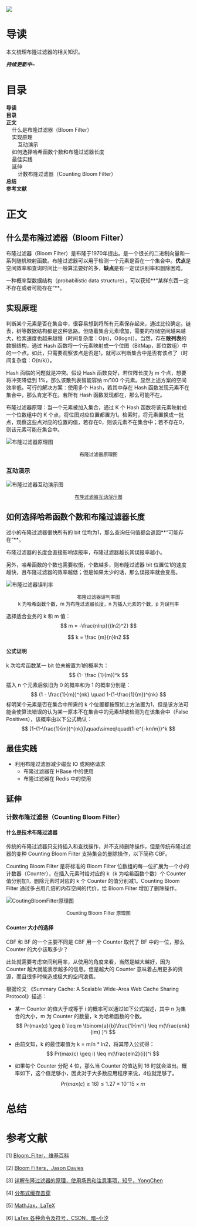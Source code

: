 <img src="https://gitee.com/struggle3014/picBed/raw/master/name_code.png" div align=center />

# 导读

本文梳理布隆过滤器的相关知识。

***持续更新中~***



# 目录

<nav>
<a href='#导读' style='text-decoration:none;font-weight:bolder'>导读</a><br/>
<a href='#目录' style='text-decoration:none;font-weight:bolder'>目录</a><br/>
<a href='#正文' style='text-decoration:none;font-weight:bolder'>正文</a><br/>
&nbsp;&nbsp;&nbsp;&nbsp;<a href='#什么是布隆过滤器（Bloom Filter）' style='text-decoration:none;${border-style}'>什么是布隆过滤器（Bloom Filter）</a><br/>
&nbsp;&nbsp;&nbsp;&nbsp;<a href='#实现原理' style='text-decoration:none;${border-style}'>实现原理</a><br/>
&nbsp;&nbsp;&nbsp;&nbsp;&nbsp;&nbsp;&nbsp;&nbsp;<a href='#互动演示' style='text-decoration:none;${border-style}'>互动演示</a><br/>
&nbsp;&nbsp;&nbsp;&nbsp;<a href='#如何选择哈希函数个数和布隆过滤器长度' style='text-decoration:none;${border-style}'>如何选择哈希函数个数和布隆过滤器长度</a><br/>
&nbsp;&nbsp;&nbsp;&nbsp;<a href='#最佳实践' style='text-decoration:none;${border-style}'>最佳实践</a><br/>
&nbsp;&nbsp;&nbsp;&nbsp;<a href='#延伸' style='text-decoration:none;${border-style}'>延伸</a><br/>
&nbsp;&nbsp;&nbsp;&nbsp;&nbsp;&nbsp;&nbsp;&nbsp;<a href='#计数布隆过滤器（Counting Bloom Filter）' style='text-decoration:none;${border-style}'>计数布隆过滤器（Counting Bloom Filter）</a><br/>
<a href='#总结' style='text-decoration:none;font-weight:bolder'>总结</a><br/>
<a href='#参考文献' style='text-decoration:none;font-weight:bolder'>参考文献</a><br/>
</nav>

# 正文

## 什么是布隆过滤器（Bloom Filter）

布隆过滤器（Bloom Filter）是布隆于1970年提出。是一个很长的二进制向量和一系列随机映射函数。布隆过滤器可以用于检测一个元素是否在一个集合中。**优点**是空间效率和查询时间比一般算法要好的多，**缺点**是有一定误识别率和删除困难。

一种概率型数据结构（probabilistic data structure），可以获知**“某样东西一定不存在或者可能存在”**。

## 实现原理

判断某个元素是否在集合中，很容易想到将所有元素保存起来，通过比较确定。链表，树等数据结构都是这种思路。但随着集合元素增加，需要的存储空间越来越大，检索速度也越来越慢（时间复杂度：O(n)，O(logn)）。当然，存在**散列表**的数据结构，通过 Hash 函数将一个元素映射成一个位图（BitMap，即位数组）中的一个点。如此，只需要观察该点是否是1，就可以判断集合中是否有该点了（时间复杂度：O(n/k)）。

Hash 面临的问题就是冲突。假设 Hash 函数良好，若位阵长度为 m 个点，想要将冲突降低到 1%，那么该散列表智能容纳 m/100 个元素。显然上述方案的空间效率低。可行的解决方案：使用多个 Hash，若其中存在 Hash 函数发现元素不在集合中，那么肯定不在。若所有 Hash 函数发现都在，那么可能不在。

布隆过滤器原理：当一个元素被加入集合，通过 K 个 Hash 函数将该元素映射成一个位数组中的 K 个点，将位图对应位置都置为1。检索时，将元素置换成一批点，观察这些点对应的位置的值，若存在0，则该元素不在集合中；若不存在0，则该元素可能在集合中。

![布隆过滤器原理图](https://gitee.com/struggle3014/picBed/raw/master/布隆过滤器原理图.png)

<div align="center"><font size="2">布隆过滤器原理图</font></div>

### 互动演示

![布隆过滤器互动演示图](https://gitee.com/struggle3014/picBed/raw/master/布隆过滤器互动演示图.png)

<div align="center"><font size="2"><a href="https://www.jasondavies.com/bloomfilter">布隆过滤器互动演示图</a></font></div>

## 如何选择哈希函数个数和布隆过滤器长度

过小的布隆过滤器很快所有的 bit 位均为1，那么查询任何值都会返回**“可能存在”**。

布隆过滤器的长度会直接影响误报率，布隆过滤器越长其误报率越小。

另外，哈希函数的个数也需要权衡，个数越多，则布隆过滤器 bit 位置位1的速度越快，且布隆过滤器的效率越低；但是如果太少的话，那么误报率就会变高。

![布隆过滤器误判率](https://gitee.com/struggle3014/picBed/raw/master/布隆过滤器误判率图.png)

<div align="center"><font size="2">布隆过滤器误判率图<br>k 为哈希函数个数，m 为布隆过滤器长度，n 为插入元素的个数，p 为误判率</font></div>

选择适合业务的 k 和 m 值：
$$
m = -\frac{nlnp}{(ln2)^2}
$$

$$
k = \frac {m}{n}ln2
$$

#### 公式证明

k 次哈希函数某一 bit 位未被置为1的概率为：
$$
(1- \frac {1}{m})^k
$$
插入 n 个元素后依旧为 0 的概率和为 1 的概率分别是：
$$
(1 - \frac{1}{m})^{nk} \quad 1-(1-\frac{1}{m})^{nk}
$$
标明某个元素是否在集合中所需的 k 个位置都按照如上方法置为1，但是该方法可能会使算法错误的认为某一原本不在集合中的元素却被检测为在该集合中（False Positives），该概率由以下公式确认：
$$
[1-(1-\frac{1}{m})^{nk}]\quad\simeq\quad(1-e^{-kn/m})^k
$$

## 最佳实践

* 利用布隆过滤器减少磁盘 IO 或网络请求
  * 布隆过滤器在 HBase 中的使用
  * 布隆过滤器在 Redis 中的使用

## 延伸

### 计数布隆过滤器（Counting Bloom Filter）

#### 什么是技术布隆过滤器

传统的布隆过滤器只支持插入和查找操作，并不支持删除操作，但是传统布隆过滤器的变种 Counting Bloom Filter 支持集合的删除操作，以下简称 CBF。

Counting Bloom Filter 是将标准的 Bloom Filter 位数组的每一位扩展为一个小的计数器（Counter），在插入元素时给对应的 k（k 为哈希函数个数）个 Counter 值分别加1，删除元素时对应的 k 个 Counter 的值分别减1。Counting Bloom Filter 通过多占用几倍的内存空间的代价，给 Bloom Filter 增加了删除操作。

![CoutingBloomFilter原理图](C:\Users\yue_zhou\Desktop\笔记图片\CoutingBloomFilter原理图.png)

<div align="center"><font size="2">Counting Bloom Filter 原理图</font></div>

#### Counter 大小的选择

CBF 和 BF 的一个主要不同是 CBF 用一个 Counter 取代了 BF 中的一位，那么 Counter 的大小该取多少？

此处就需要考虑空间利用率，从使用的角度来看，当然是越大越好，因为 Counter 越大就能表示越多的信息。但是越大的 Counter 意味着占用更多的资源，而且很多时候造成极大的空间浪费。

根据论文 《Summary Cache: A Scalable Wide-Area Web Cache Sharing Protocol》描述：

* 某一 Counter 的值大于或等于 i 的概率可以通过如下公式描述，其中 n 为集合的大小，m 为 Counter 的数量，k 为哈希函数的个数。
  $$
  Pr(max(c) \geq i) \leq m \tbinom{a}{b}\frac{1}{m^i} \leq m(\frac{enk}{im} )^i
  $$

* 由前文知，k 的最佳取值为 k = m/n * ln2，将其带入公式得：
  $$
  Pr(max(c) \geq i) \leq m(\frac{eln2}{i})^i
  $$

* 如果每个 Counter 分配 4 位，那么当 Counter 的值达到 16 时就会溢出。概率如下，这个值足够小，因此对于大多数应用程序来说，4位就足够了。
  $$
  Pr(max(c) \geq 16) \leq 1.27 \times 10^-15 \times m
  $$

# 总结



# 参考文献

[1] [Bloom_Filter，维基百科](http://en.wikipedia.org/wiki/Bloom_filter)

[2] [Bloom Filters，Jason Davies](https://www.jasondavies.com/bloomfilter/)

[3] [详解布隆过滤器的原理，使用场景和注意事项，知乎，YongChen](https://zhuanlan.zhihu.com/p/43263751)

[4] [分布式缓存击穿](https://blog.csdn.net/fouy_yun/article/details/81075432)

[5] [MathJax，LaTeX](http://docs.mathjax.org/en/latest/input/tex/macros/index.html)

[6] [LaTex 各种命令及符号，CSDN，暗-小汐](https://www.cnblogs.com/hznumqf/p/13534529.html)


